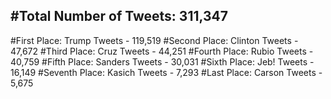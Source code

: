 #Total Number of Tweets: 311,347 
---
#First Place: Trump Tweets - 119,519
#Second Place: Clinton Tweets - 47,672
#Third Place: Cruz Tweets - 44,251
#Fourth Place: Rubio Tweets - 40,759
#Fifth Place: Sanders Tweets - 30,031
#Sixth Place: Jeb! Tweets - 16,149
#Seventh Place: Kasich Tweets - 7,293
#Last Place: Carson Tweets - 5,675
